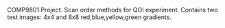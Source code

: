 COMP9801 Project. Scan order methods for QOI experiment. Contains two test images: 4x4 and 8x8 red,blue,yellow,green gradients.
